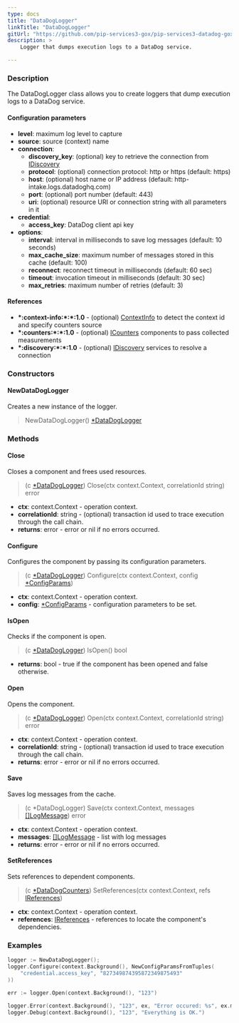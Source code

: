 ```yaml
---
type: docs
title: "DataDogLogger"
linkTitle: "DataDogLogger"
gitUrl: "https://github.com/pip-services3-gox/pip-services3-datadog-gox"
description: >
    Logger that dumps execution logs to a DataDog service.

---
```


### Description
The DataDogLogger class allows you to create loggers that dump execution logs to a DataDog service.


#### Configuration parameters

- **level**: maximum log level to capture
- **source**: source (context) name
- **connection**:
    - **discovery_key**: (optional) key to retrieve the connection from [IDiscovery](../../../components/connect/idiscovery)
    - **protocol**: (optional) connection protocol: http or https (default: https)
    - **host**: (optional) host name or IP address (default: http-intake.logs.datadoghq.com)
    - **port**: (optional) port number (default: 443)
    - **uri**: (optional) resource URI or connection string with all parameters in it
- **credential**:
    - **access_key**: DataDog client api key
- **options**:
    - **interval**: interval in milliseconds to save log messages (default: 10 seconds)
    - **max_cache_size**: maximum number of messages stored in this cache (default: 100)
    - **reconnect**: reconnect timeout in milliseconds (default: 60 sec)
    - **timeout**: invocation timeout in milliseconds (default: 30 sec)
    - **max_retries**: maximum number of retries (default: 3)



#### References

- **\*:context-info:\*:\*:1.0** - (optional) [ContextInfo](../../../components/info/context_info) to detect the context id and specify counters source
- **\*:counters:\*:\*:1.0** - (optional) [ICounters](../../../components/count/icounters) components to pass collected measurements
- **\*:discovery:\*:\*:1.0** - (optional) [IDiscovery](../../../components/connect/idiscovery) services to resolve a connection

### Constructors

#### NewDataDogLogger
Creates a new instance of the logger.

> NewDataDogLogger() [*DataDogLogger]()


### Methods

#### Close
Closes a component and frees used resources.

> (c [*DataDogLogger]()) Close(ctx context.Context, correlationId string) error

- **ctx**: context.Context - operation context.
- **correlationId**: string - (optional) transaction id used to trace execution through the call chain.
- **returns**: error - error or nil if no errors occurred.


#### Configure
Configures the component by passing its configuration parameters. 

> (c [*DataDogLogger]()) Configure(ctx context.Context, config [*ConfigParams](../../../commons/config/config_params))

- **ctx**: context.Context - operation context.
- **config**: [*ConfigParams](../../../commons/config/config_params) - configuration parameters to be set.

#### IsOpen
Checks if the component is open.

> (c [*DataDogLogger]()) IsOpen() bool

- **returns**: bool - true if the component has been opened and false otherwise.


#### Open
Opens the component.

> (c [*DataDogLogger]()) Open(ctx context.Context, correlationId string) error

- **ctx**: context.Context - operation context.
- **correlationId**: string - (optional) transaction id used to trace execution through the call chain.
- **returns**: error - error or nil if no errors occurred.


#### Save
Saves log messages from the cache.

> (c *DataDogLogger) Save(ctx context.Context, messages [[]LogMessage](../../../components/log/log_message)) error

- **ctx**: context.Context - operation context.
- **messages**: [[]LogMessage](../../../components/log/log_message) - list with log messages
- **returns**: error - error or nil if no errors occurred.


#### SetReferences
Sets references to dependent components.

> (c [*DataDogCounters]()) SetReferences(ctx context.Context, refs [IReferences](../../../commons/refer/ireferences))

- **ctx**: context.Context - operation context.
- **references**: [IReferences](../../../commons/refer/ireferences) - references to locate the component's dependencies.


### Examples

```go
logger := NewDataDogLogger();
logger.Configure(context.Background(), NewConfigParamsFromTuples(
    "credential.access_key", "827349874395872349875493"
))

err := logger.Open(context.Background(), "123")

logger.Error(context.Background(), "123", ex, "Error occured: %s", ex.message)
logger.Debug(context.Background(), "123", "Everything is OK.")
```
